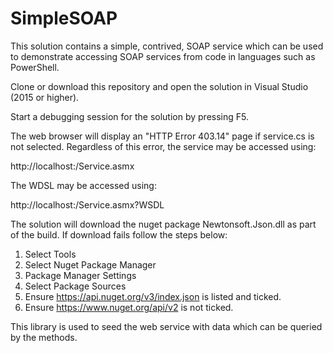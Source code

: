 # SimpleSOAP

This solution contains a simple, contrived, SOAP service which can be used to demonstrate accessing SOAP services from code in languages such as PowerShell.

Clone or download this repository and open the solution in Visual Studio (2015 or higher).

Start a debugging session for the solution by pressing F5.

The web browser will display an "HTTP Error 403.14" page if service.cs is not selected. Regardless of this error, the service may be accessed using:

http://localhost:<Port>/Service.asmx

The WDSL may be accessed using:

http://localhost:<Port>/Service.asmx?WSDL

The solution will download the nuget package Newtonsoft.Json.dll as part of the build. If download fails follow the steps below:

1. Select Tools
1. Select Nuget Package Manager
1. Package Manager Settings
1. Select Package Sources
1. Ensure https://api.nuget.org/v3/index.json is listed and ticked.
1. Ensure https://www.nuget.org/api/v2 is not ticked.

This library is used to seed the web service with data which can be queried by the methods.